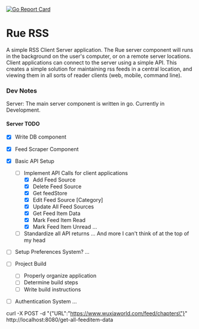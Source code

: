 [![Go Report Card](https://goreportcard.com/badge/github.com/himmAllRight/rue-rss)](https://goreportcard.com/report/github.com/himmAllRight/rue-rss)

# Rue RSS
A simple RSS Client Server application. The Rue server component will runs in the background on the user's computer, or on a remote server locations. Client applications can connect to the server using a simple API. This creates a simple solution for maintaining rss feeds in a central location, and viewing them in all sorts of reader clients (web, mobile, command line).

### Dev Notes

Server: The main server component is written in go. Currently in Development.

#### Server TODO

- [X] Write DB component
- [X] Feed Scraper Component
- [x] Basic API Setup
    - [ ] Implement API Calls for client applications
        - [X] Add Feed Source
        - [X] Delete Feed Source
        - [X] Get feedStore
        - [X] Edit Feed Source [Category]
        - [X] Update All Feed Sources
        - [X] Get Feed Item Data
        - [X] Mark Feed Item Read
        - [X] Mark Feed Item Unread
        ...
    - [ ] Standardize all API returns
    ... And more I can't think of at the top of my head

- [ ] Setup Preferences System?
    ...
- [ ] Project Build
    - [ ] Properly organize application 
    - [ ] Determine build steps
    - [ ] Write build instructions
- [ ] Authentication System
    ...



curl -X POST -d "{\"URL\":\"https://www.wuxiaworld.com/feed/chapters\"}" http://localhost:8080/get-all-feeditem-data
